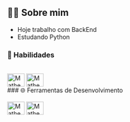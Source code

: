 ## 🙋‍♂️ Sobre mim 

- Hoje trabalho com BackEnd
- Estudando Python

### 🚀 Habilidades
<div style="display: inline_block"><br>
<img align="center" alt="MatheusFer" height="30" width="40" src="https://cdn.jsdelivr.net/gh/devicons/devicon/icons/html5/html5-original.svg" />
<img align="center" alt="MatheusFer" height="30" width="40" src="https://cdn.jsdelivr.net/gh/devicons/devicon/icons/python/python-original.svg" />
</div>
### 🌐   Ferramentas de Desenvolvimento
<div style="display: inline_block"><br>
<img align="center" alt="MatheusFer" height="30" width="40" src="https://cdn.jsdelivr.net/gh/devicons/devicon/icons/vscode/vscode-original.svg" />
<img align="center" alt="MatheusFer" height="30" width="40" src="https://cdn.jsdelivr.net/gh/devicons/devicon/icons/pycharm/pycharm-original.svg" />
</div>
